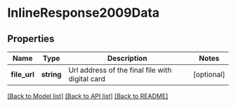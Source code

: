 # InlineResponse2009Data

## Properties
Name | Type | Description | Notes
------------ | ------------- | ------------- | -------------
**file_url** | **string** | Url address of the final file with digital card | [optional] 

[[Back to Model list]](../../README.md#documentation-for-models) [[Back to API list]](../../README.md#documentation-for-api-endpoints) [[Back to README]](../../README.md)

